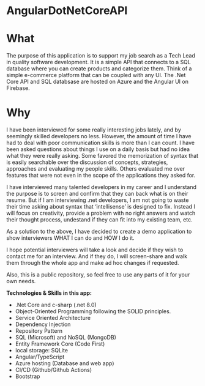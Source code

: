 # AngularDotNetCoreAPI

# What
The purpose of this application is to support my job search as a Tech Lead in quality software development.  It is a simple API that connects to a SQL database where you can create products and categorize them. Think of a simple e-commerce platform that can be coupled with any UI. The .Net Core API and SQL databsase are hosted on Azure and the Angular UI on Firebase.

# Why
I have been interviewed for some really interesting jobs lately, and by seemingly skilled developers no less. However, the amount of time I have had to deal with poor communication skills is more than I can count. I have been asked questions about things I use on a daily basis but had no idea what they were really asking. Some favored the memorization of syntax that is easily searchable over the discussion of concepts, strategies, approaches and evaluating my people skills. Others evaluated me over features that were not even in the scope of the applications they asked for. 

I have interviewed many talented developers in my career and I understand the purpose is to screen and confirm that they can back what is on their resume. But if I am interviewing .net developers, I am not going to waste their time asking about syntax that ‘intellisense’ is designed to fix. Instead I will focus on creativity, provide a problem with no right answers and watch their thought process, undestand if they can fit into my existing team, etc.

As a solution to the above, I have decided to create a demo application to show interviewers WHAT I can do and HOW I do it. 

I hope potential interviewers will take a look and decide if they wish to contact me for an interview. And if they do, I will screen-share and walk them through the whole app and make ad hoc changes if requested.

Also, this is a public repository, so feel free to use any parts of it for your own needs.

**Technologies & Skills in this app:** <br>
- .Net Core and c-sharp (.net 8.0)
- Object-Oriented Programming following the SOLID principles.
- Service Oriented Architecture
- Dependency Injection
- Repository Pattern
- SQL (Microsoft) and NoSQL (MongoDB)
- Entity Framework Core (Code First)
- local storage: SQLite
- Angular/TypeScript
- Azure hosting (Database and web app)
- CI/CD (Github/Github Actions)
- Bootstrap

